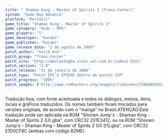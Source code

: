 ```yaml
---
title: " Shaman King - Master of Spirits 2 (Trans-Center)"
system: "Game Boy Advance"
platform: "Portátil"
game_title: "Shaman King - Master of Spirits 2"
game_category: "Ação - RPG"
game_players: "1"
game_developer: "Konami"
game_publisher: "Konami"
game_release_date: "2 de agosto de 2005"
patch_author: "Solid_One"
patch_group: "Trans-Center"
patch_site: "http://emulandogba.sites.uol.com.br/index2.html"
patch_version: "2.0"
patch_release: "31 de janeiro de 2008"
patch_type: "Patch IPS e IPSEXE dentro de pacote ZIP"
patch_progress: "100%"
patch_images: ["http://www.romhackers.org/imagens/traducoes/%5BGBA%5D%20Shaman%20King%20-%20Master%20of%20Spirits%202%20-%20Trans-Center%20-%201.png","http://www.romhackers.org/imagens/traducoes/%5BGBA%5D%20Shaman%20King%20-%20Master%20of%20Spirits%202%20-%20Trans-Center%20-%202.png","http://www.romhackers.org/imagens/traducoes/%5BGBA%5D%20Shaman%20King%20-%20Master%20of%20Spirits%202%20-%20Trans-Center%20-%203.png"]
---
```

Tradução boa, com fonte acentuada e todos os diálogos, menus, itens, locais e gráficos traduzidos. Os nomes também foram trocados para versões originais, de acordo com o "manga" no Brasil.ATENÇÃO:Esta tradução pode ser aplicada na ROM "Shonen Jump's - Shaman King - Master of Spirits 2 (U).gba", com CRC32 201E3412, ou na ROM "Shonen Jump's - Shaman King - Master of Spirits 2 (U) [t1].gba", com CRC32 E1D0CF8C (ambas com código B2ME).